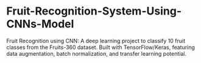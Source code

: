 # Fruit-Recognition-System-Using-CNNs-Model
Fruit Recognition using CNN: A deep learning project to classify 10 fruit classes from the Fruits-360 dataset. Built with TensorFlow/Keras, featuring data augmentation, batch normalization, and transfer learning potential.
